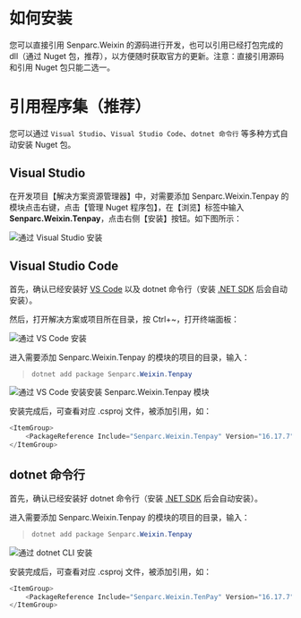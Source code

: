 # 如何安装

您可以直接引用 Senparc.Weixin 的源码进行开发，也可以引用已经打包完成的 dll（通过 Nuget 包，推荐），以方便随时获取官方的更新。注意：直接引用源码和引用 Nuget 包只能二选一。

# 引用程序集（推荐）

您可以通过 `Visual Studio`、`Visual Studio Code`、`dotnet 命令行` 等多种方式自动安装 Nuget 包。

## Visual Studio

在开发项目【解决方案资源管理器】中，对需要添加 Senparc.Weixin.Tenpay 的模块点击右键，点击【管理 Nuget 程序包】，在【浏览】标签中输入 **Senparc.Weixin.Tenpay**，点击右侧【安装】按钮。如下图所示：

![通过 Visual Studio 安装](https://sdk.weixin.senparc.com/Docs/TenPayV2/images/home-install-01.png)

## Visual Studio Code

首先，确认已经安装好 [VS Code](https://code.visualstudio.com/) 以及 dotnet 命令行（安装 [.NET SDK](https://dotnet.microsoft.com/en-us/download) 后会自动安装）。

然后，打开解决方案或项目所在目录，按 Ctrl+~，打开终端面板：

![通过 VS Code 安装](https://sdk.weixin.senparc.com/Docs/TenPayV2/images/home-install-03.png)

进入需要添加 Senparc.Weixin.Tenpay 的模块的项目的目录，输入：

> ```cs
> dotnet add package Senparc.Weixin.Tenpay
> ```

![通过 VS Code 安装](https://sdk.weixin.senparc.com/Docs/TenPayV2/images/home-install-04.png)安装 Senparc.Weixin.Tenpay 模块

安装完成后，可查看对应 .csproj 文件，被添加引用，如：

```cs
<ItemGroup>
    <PackageReference Include="Senparc.Weixin.Tenpay" Version="16.17.7" />
</ItemGroup>
```

## dotnet 命令行

首先，确认已经安装好 dotnet 命令行（安装 [.NET SDK](https://dotnet.microsoft.com/en-us/download) 后会自动安装）。

进入需要添加 Senparc.Weixin.Tenpay 的模块的项目的目录，输入：

> ```cs
> dotnet add package Senparc.Weixin.Tenpay
> ```

![通过 dotnet CLI 安装](https://sdk.weixin.senparc.com/Docs/TenPayV2/images/home-install-02.png)

安装完成后，可查看对应 .csproj 文件，被添加引用，如：

```cs
<ItemGroup>
    <PackageReference Include="Senparc.Weixin.TenPay" Version="16.17.7" />
</ItemGroup>
```
